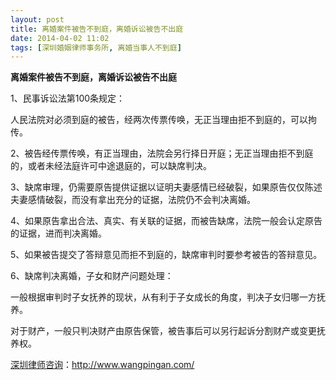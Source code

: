 ```yaml
---
layout: post
title: 离婚案件被告不到庭，离婚诉讼被告不出庭
date: 2014-04-02 11:02
tags: [深圳婚姻律师事务所, 离婚当事人不到庭]
---
```

<strong>离婚案件被告不到庭，离婚诉讼被告不出庭</strong>

1、民事诉讼法第100条规定：

人民法院对必须到庭的被告，经两次传票传唤，无正当理由拒不到庭的，可以拘传。

2、被告经传票传唤，有正当理由，法院会另行择日开庭；无正当理由拒不到庭的，或者未经法庭许可中途退庭的，可以缺席判决。

3、缺席审理，仍需要原告提供证据以证明夫妻感情已经破裂，如果原告仅仅陈述夫妻感情破裂，而没有拿出充分的证据，法院仍不会判决离婚。

4、如果原告拿出合法、真实、有关联的证据，而被告缺席，法院一般会认定原告的证据，进而判决离婚。

5、如果被告提交了答辩意见而拒不到庭的，缺席审判时要参考被告的答辩意见。

6、缺席判决离婚，子女和财产问题处理：

一般根据审判时子女抚养的现状，从有利于子女成长的角度，判决子女归哪一方抚养。

对于财产，一般只判决财产由原告保管，被告事后可以另行起诉分割财产或变更抚养权。

<a href="http://www.wangpingan.com/">深圳律师咨询</a>：<a href="http://www.wangpingan.com/">http://www.wangpingan.com/</a>

